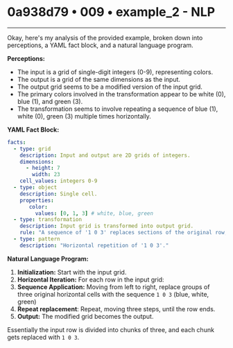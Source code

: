 # 0a938d79 • 009 • example_2 - NLP

---
Okay, here's my analysis of the provided example, broken down into perceptions, a YAML fact block, and a natural language program.

**Perceptions:**

*   The input is a grid of single-digit integers (0-9), representing colors.
*   The output is a grid of the same dimensions as the input.
*   The output grid seems to be a modified version of the input grid.
*   The primary colors involved in the transformation appear to be white (0), blue (1), and green (3).
*   The transformation seems to involve repeating a sequence of blue (1), white (0), green (3) multiple times horizontally.

**YAML Fact Block:**



```yaml
facts:
  - type: grid
    description: Input and output are 2D grids of integers.
    dimensions:
      - height: 7
        width: 23
    cell_values: integers 0-9
  - type: object
    description: Single cell.
    properties:
       color:
         values: [0, 1, 3] # white, blue, green
  - type: transformation
    description: Input grid is transformed into output grid.
    rule: "A sequence of '1 0 3' replaces sections of the original row, applied across the grid columns."
  - type: pattern
    description: "Horizontal repetition of '1 0 3'."
```



**Natural Language Program:**

1.  **Initialization:** Start with the input grid.
2.  **Horizontal Iteration:** For each row in the input grid:
3.   **Sequence Application:** Moving from left to right, replace groups of three original horizontal cells with the sequence `1 0 3` (blue, white, green)
4. **Repeat replacement**: Repeat, moving three steps, until the row ends.
5.  **Output:** The modified grid becomes the output.

Essentially the input row is divided into chunks of three, and each chunk gets replaced with `1 0 3`.

